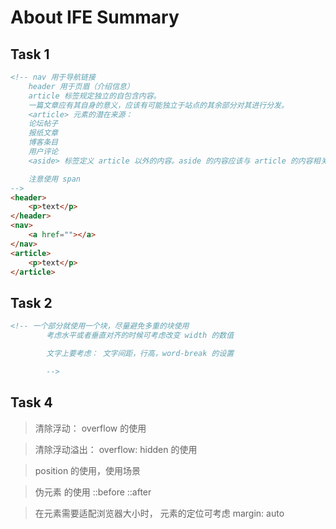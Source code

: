 # About IFE Summary

## Task 1
```html
<!-- nav 用于导航链接
    header 用于页眉（介绍信息）
    article 标签规定独立的自包含内容。
    一篇文章应有其自身的意义，应该有可能独立于站点的其余部分对其进行分发。
    <article> 元素的潜在来源：
    论坛帖子
    报纸文章
    博客条目
    用户评论
    <aside> 标签定义 article 以外的内容。aside 的内容应该与 article 的内容相关

    注意使用 span
-->
<header>
    <p>text</p>
</header>
<nav>
    <a href=""></a>
</nav>
<article>
    <p>text</p>
</article>
```


## Task 2
```html
<!-- 一个部分就使用一个块，尽量避免多重的块使用
        考虑水平或者垂直对齐的时候可考虑改变 width 的数值

        文字上要考虑： 文字间距，行高，word-break 的设置

        -->
```

## Task 4

> 清除浮动： overflow 的使用

> 清除浮动溢出： overflow: hidden 的使用

> position 的使用，使用场景

> 伪元素 的使用 ::before ::after

> 在元素需要适配浏览器大小时， 元素的定位可考虑 margin: auto